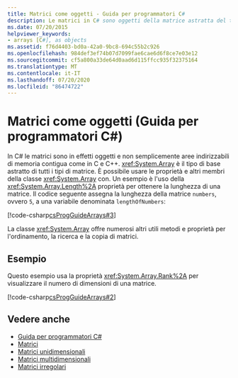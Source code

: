 ```yaml
---
title: Matrici come oggetti - Guida per programmatori C#
description: Le matrici in C# sono oggetti della matrice astratta del tipo di base. È possibile usare le proprietà e altri membri della classe Array, ad esempio la proprietà Length.
ms.date: 07/20/2015
helpviewer_keywords:
- arrays [C#], as objects
ms.assetid: f76d4403-bd0a-42a0-9bc8-694c55b2c926
ms.openlocfilehash: 984def3ef74b07d7099fae6cae6d6f8ce7e03e12
ms.sourcegitcommit: cf5a800a33de64d0aad6d115ffcc935f32375164
ms.translationtype: MT
ms.contentlocale: it-IT
ms.lasthandoff: 07/20/2020
ms.locfileid: "86474722"
---
```

# <a name="arrays-as-objects-c-programming-guide"></a>Matrici come oggetti (Guida per programmatori C#)

In C# le matrici sono in effetti oggetti e non semplicemente aree indirizzabili di memoria contigua come in C e C++. <xref:System.Array> è il tipo di base astratto di tutti i tipi di matrice. È possibile usare le proprietà e altri membri della classe <xref:System.Array> con. Un esempio è l'uso della <xref:System.Array.Length%2A> proprietà per ottenere la lunghezza di una matrice. Il codice seguente assegna la lunghezza della matrice `numbers`, ovvero `5`, a una variabile denominata `lengthOfNumbers`:

[!code-csharp[csProgGuideArrays#3](~/samples/snippets/csharp/VS_Snippets_VBCSharp/csProgGuideArrays/CS/Arrays.cs#3)]

La classe <xref:System.Array> offre numerosi altri utili metodi e proprietà per l'ordinamento, la ricerca e la copia di matrici.

## <a name="example"></a>Esempio

Questo esempio usa la proprietà <xref:System.Array.Rank%2A> per visualizzare il numero di dimensioni di una matrice.

[!code-csharp[csProgGuideArrays#2](~/samples/snippets/csharp/VS_Snippets_VBCSharp/csProgGuideArrays/CS/Arrays.cs#2)]

## <a name="see-also"></a>Vedere anche

- [Guida per programmatori C#](../index.md)
- [Matrici](./index.md)
- [Matrici unidimensionali](./single-dimensional-arrays.md)
- [Matrici multidimensionali](./multidimensional-arrays.md)
- [Matrici irregolari](./jagged-arrays.md)
